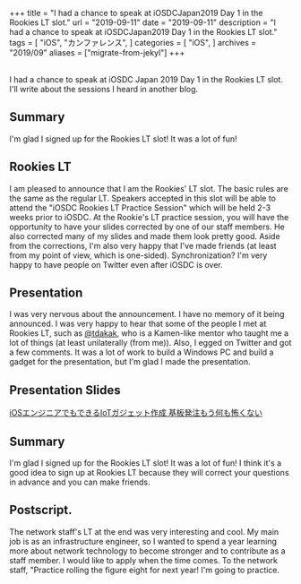 +++
title = "I had a chance to speak at iOSDCJapan2019 Day 1 in the Rookies LT slot."
url = "2019-09-11"
date = "2019-09-11"
description = "I had a chance to speak at iOSDCJapan2019 Day 1 in the Rookies LT slot."
tags = [
    "iOS",
    "カンファレンス",
]
categories = [
    "iOS",
]
archives = "2019/09"
aliases = ["migrate-from-jekyl"]
+++

<br>
I had a chance to speak at iOSDC Japan 2019 Day 1 in the Rookies LT slot.
I'll write about the sessions I heard in another blog.
<br>

## Summary
I'm glad I signed up for the Rookies LT slot! It was a lot of fun!

## Rookies LT
I am pleased to announce that I am the Rookies' LT slot.
The basic rules are the same as the regular LT.
Speakers accepted in this slot will be able to attend the "iOSDC Rookies LT Practice Session" which will be held 2-3 weeks prior to iOSDC.
At the Rookie's LT practice session, you will have the opportunity to have your slides corrected by one of our staff members.
He also corrected many of my slides and made them look pretty good.
Aside from the corrections, I'm also very happy that I've made friends (at least from my point of view, which is one-sided).
Synchronization? I'm very happy to have people on Twitter even after iOSDC is over.

## Presentation
I was very nervous about the announcement. I have no memory of it being announced.
I was very happy to hear that some of the people I met at Rookies LT, such as [@tdakak](https://twitter.com/tdakak), who is a Kamen-like mentor who taught me a lot of things (at least unilaterally (from me)).
Also, I egged on Twitter and got a few comments.
It was a lot of work to build a Windows PC and build a gadget for the presentation, but I'm glad I made the presentation.

## Presentation Slides
[iOSエンジニアでもできるIoTガジェット作成 基板発注もう何も怖くない](https://speakerdeck.com/onojun/iosenziniademodekiruiotgazietutozuo-cheng-ji-ban-fa-zhu-mouhe-mobu-kunai)

## Summary
I'm glad I signed up for the Rookies LT slot! It was a lot of fun!
I think it's a good idea to sign up at Rookies LT because they will correct your questions in advance and you can make friends.

## Postscript.
The network staff's LT at the end was very interesting and cool.
My main job is as an infrastructure engineer, so I wanted to spend a year learning more about network technology to become stronger and to contribute as a staff member. I would like to apply when the time comes.
To the network staff, "Practice rolling the figure eight for next year! I'm going to practice.
